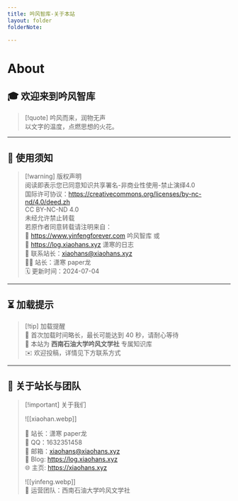 ```yaml
---
title: 吟风智库-关于本站
layout: folder
folderNote:

---
```


# About
## 🎓 欢迎来到吟风智库

> [!quote] 吟风而来，润物无声  
> 以文字的温度，点燃思想的火花。

---

## 📢 使用须知
> [!warning] 版权声明  
> 阅读即表示您已同意知识共享署名-非商业性使用-禁止演绎4.0  
> 国际许可协议：https://creativecommons.org/licenses/by-nc-nd/4.0/deed.zh  
> CC BY-NC-ND 4.0  
> 未经允许禁止转载  
> 若原作者同意转载请注明来自：  
> 🔗 https://www.yinfengforever.com 吟风智库 或  
> 🔗 https://log.xiaohans.xyz 潇寒的日志  
> 📮 联系站长：xiaohans@xiaohans.xyz  
> 🧑‍💻 站长：潇寒 paper龙  
> 🗓️ 更新时间：2024-07-04

---

## ⏳ 加载提示
> [!tip] 加载提醒  
> 📌 首次加载时间略长，最长可能达到 40 秒，请耐心等待  
> 🔖 本站为 **西南石油大学吟风文学社** 专属知识库  
> ✉️ 欢迎投稿，详情见下方联系方式

---

## 👤 关于站长与团队

> [!important] 关于我们  
> 
> ![[xiaohan.webp]]  
> 
> 👤 站长：潇寒 paper龙  
> 💬 QQ：1632351458  
> 📮 邮箱：xiaohans@xiaohans.xyz  
> 📝 Blog: https://log.xiaohans.xyz  
> 🌐 主页: https://xiaohans.xyz  
>
>
> ![[yinfeng.webp]]  
> 🧩 运营团队：西南石油大学吟风文学社


